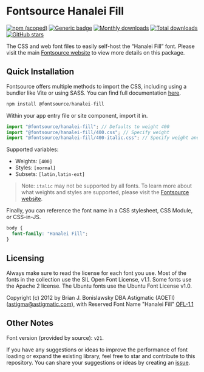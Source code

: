 # Fontsource Hanalei Fill

[![npm (scoped)](https://img.shields.io/npm/v/@fontsource/hanalei-fill?color=brightgreen)](https://www.npmjs.com/package/@fontsource/hanalei-fill) [![Generic badge](https://img.shields.io/badge/fontsource-passing-brightgreen)](https://github.com/fontsource/fontsource) [![Monthly downloads](https://badgen.net/npm/dm/@fontsource/hanalei-fill)](https://github.com/fontsource/fontsource) [![Total downloads](https://badgen.net/npm/dt/@fontsource/hanalei-fill)](https://github.com/fontsource/fontsource) [![GitHub stars](https://img.shields.io/github/stars/fontsource/fontsource.svg?style=social&label=Star)](https://github.com/fontsource/fontsource/stargazers)

The CSS and web font files to easily self-host the “Hanalei Fill” font. Please visit the main [Fontsource website](https://fontsource.org/fonts/hanalei-fill) to view more details on this package.

## Quick Installation

Fontsource offers multiple methods to import the CSS, including using a bundler like Vite or using SASS. You can find full documentation [here](https://fontsource.org/docs/getting-started/introduction).

```javascript
npm install @fontsource/hanalei-fill
```

Within your app entry file or site component, import it in.

```javascript
import "@fontsource/hanalei-fill"; // Defaults to weight 400
import "@fontsource/hanalei-fill/400.css"; // Specify weight
import "@fontsource/hanalei-fill/400-italic.css"; // Specify weight and style
```

Supported variables:
- Weights: `[400]`
- Styles: `[normal]`
- Subsets: `[latin,latin-ext]`

> Note: `italic` may not be supported by all fonts. To learn more about what weights and styles are supported, please visit the [Fontsource website](https://fontsource.org/fonts/hanalei-fill).

Finally, you can reference the font name in a CSS stylesheet, CSS Module, or CSS-in-JS.

```css
body {
  font-family: "Hanalei Fill";
}
```

## Licensing
Always make sure to read the license for each font you use. Most of the fonts in the collection use the SIL Open Font License, v1.1. Some fonts use the Apache 2 license. The Ubuntu fonts use the Ubuntu Font License v1.0.

Copyright (c) 2012 by Brian J. Bonislawsky DBA Astigmatic (AOETI) (astigma@astigmatic.com), with Reserved Font Name "Hanalei Fill"
[OFL-1.1](http://scripts.sil.org/OFL)

## Other Notes
Font version (provided by source): `v21`.

If you have any suggestions or ideas to improve the performance of font loading or expand the existing library, feel free to star and contribute to this repository. You can share your suggestions or ideas by creating an [issue](https://github.com/fontsource/fontsource/issues).